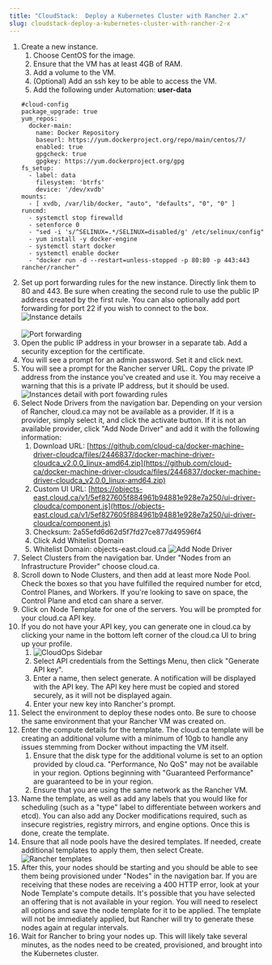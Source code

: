 ```yaml
---
title: "CloudStack:  Deploy a Kubernetes Cluster with Rancher 2.x"
slug: cloudstack-deploy-a-kubernetes-cluster-with-rancher-2-x
---
```



1. Create a new instance.
   1. Choose CentOS for the image.
   1. Ensure that the VM has at least 4GB of RAM.
   1. Add a volume to the VM.
   1. (Optional) Add an ssh key to be able to access the VM.
   1. Add the following under Automation:
   **user-data**
   ```
   #cloud-config
   package_upgrade: true
   yum_repos:
     docker-main:
       name: Docker Repository
       baseurl: https://yum.dockerproject.org/repo/main/centos/7/
       enabled: true
       gpgcheck: true
       gpgkey: https://yum.dockerproject.org/gpg
   fs_setup:
     - label: data
       filesystem: 'btrfs'
       device: '/dev/xvdb'
   mounts:
     - [ xvdb, /var/lib/docker, "auto", "defaults", "0", "0" ]
   runcmd:
     - systemctl stop firewalld
     - setenforce 0
     - "sed -i 's/^SELINUX=.*/SELINUX=disabled/g' /etc/selinux/config"
     - yum install -y docker-engine
     - systemctl start docker
     - systemctl enable docker
     - "docker run -d --restart=unless-stopped -p 80:80 -p 443:443 rancher/rancher"
   ```
1. Set up port forwarding rules for the new instance. Directly link them to 80 and 443. Be sure when creating the second rule to use the public IP address created by the first rule. You can also optionally add port forwarding for port 22 if you wish to connect to the box.
![Instance details](/assets/deploy-kubernetes-with-rancher-en-1.png) <br><br>
![Port forwarding](/assets/deploy-kubernetes-with-rancher-en-2.png)
1. Open the public IP address in your browser in a separate tab. Add a security exception for the certificate.
1. You will see a prompt for an admin password. Set it and click next.
1. You will see a prompt for the Rancher server URL. Copy the private IP address from the instance you've created and use it. You may receive a warning that this is a private IP address, but it should be used.
![Instances detail with port fowarding rules](/assets/deploy-kubernetes-with-rancher-en-3.png)
1. Select Node Drivers from the navigation bar. Depending on your version of Rancher, cloud.ca may not be available as a provider. If it is a provider, simply select it, and click the activate button. If it is not an available provider, click "Add Node Driver" and add it with the following information:
   1. Download URL: [https://github.com/cloud-ca/docker-machine-driver-cloudca/files/2446837/docker-machine-driver-cloudca_v2.0.0_linux-amd64.zip](https://github.com/cloud-ca/docker-machine-driver-cloudca/files/2446837/docker-machine-driver-cloudca_v2.0.0_linux-amd64.zip)
   1. Custom UI URL: [https://objects-east.cloud.ca/v1/5ef827605f884961b94881e928e7a250/ui-driver-cloudca/component.js](https://objects-east.cloud.ca/v1/5ef827605f884961b94881e928e7a250/ui-driver-cloudca/component.js)
   1. Checksum: 2a55efd6d62d5f7fd27ce877d49596f4
   1. Click Add Whitelist Domain
   1. Whitelist Domain: objects-east.cloud.ca
   ![Add Node Driver](/assets/deploy-kubernetes-with-rancher-en-4.png)
1. Select Clusters from the navigation bar. Under "Nodes from an Infrastructure Provider" choose cloud.ca.
1. Scroll down to Node Clusters, and then add at least more Node Pool. Check the boxes so that you have fulfilled the required number for etcd, Control Planes, and Workers. If you're looking to save on space, the Control Plane and etcd can share a server.
1. Click on Node Template for one of the servers. You will be prompted for your cloud.ca API key.
1. If you do not have your API key, you can generate one in cloud.ca by clicking your name in the bottom left corner of the cloud.ca UI to bring up your profile.
   1. ![CloudOps Sidebar](/assets/deploy-kubernetes-with-rancher-en-5.png)
   1. Select API credentials from the Settings Menu, then click "Generate API key".
   1. Enter a name, then select generate. A notification will be displayed with the API key. The API key here must be copied and stored securely, as it will not be displayed again.
   1. Enter your new key into Rancher's prompt.
1. Select the environment to deploy these nodes onto. Be sure to choose the same environment that your Rancher VM was created on.
1. Enter the compute details for the template. The cloud.ca template will be creating an additional volume with a minimum of 10gb to handle any issues stemming from Docker without impacting the VM itself.
   1. Ensure that the disk type for the additional volume is set to an option provided by cloud.ca. "Performance, No QoS" may not be available in your region. Options beginning with "Guaranteed Performance" are guaranteed to be in your region.
   1. Ensure that you are using the same network as the Rancher VM.
1. Name the template, as well as add any labels that you would like for scheduling (such as a "type" label to differentiate between workers and etcd). You can also add any Docker modifications required, such as insecure registries, registry mirrors, and engine options. Once this is done, create the template.
1. Ensure that all node pools have the desired templates. If needed, create additional templates to apply them, then select Create.
   ![Rancher templates](/assets/deploy-kubernetes-with-rancher-en-6.png)
1. After this, your nodes should be starting and you should be able to see them being provisioned under "Nodes" in the navigation bar. If you are receiving that these nodes are receiving a 400 HTTP error, look at your Node Template's compute details. It's possible that you have selected an offering that is not available in your region. You will need to reselect all options and save the node template for it to be applied. The template will not be immediately applied, but Rancher will try to generate these nodes again at regular intervals.
1. Wait for Rancher to bring your nodes up. This will likely take several minutes, as the nodes need to be created, provisioned, and brought into the Kubernetes cluster.
